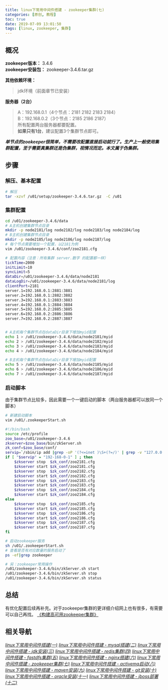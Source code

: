 ```yaml
---
title: linux下常用中间件搭建 - zookeeper集群(七)
categories: [原创, 教程]
toc: true
date: 2019-07-09 13:01:50
tags: [linux, zookeeper, 集群]
---
```


## 概况
**zookeeper版本：** 3.4.6  
**zookeeper安装包：** zookeeper-3.4.6.tar.gz  
<!--more-->
**其他依赖环境：**  
> jdk环境（前面章节已安装）


**服务器（2台）**  
> A：192.168.0.1（4个节点：2181 2182 2183 2184）  
> B：192.168.0.2（3个节点：2185 2186 2187）  
> 所有配置两台服务器都要配置。  
**如果只有1台**，建议配置3个集群节点即可。

***单节点的zookeeper很简单，不需要改配置直接启动就行了。生产上一般使用集群配置，至于需要真集群还是伪集群，视情况而定。本文属于伪集群。***

## 步骤
### 解压、基本配置


```bash
# 解压
tar -xzvf /u01/setup/zookeeper-3.4.6.tar.gz  -C /u01


```
### 集群配置

```bash
cd /u01/zookeeper-3.4.6/data
# A主机创建集群节点目录
mkdir -p node2181/log node2182/log node2183/log node2184/log
# B主机创建集群节点目录
mkdir -p node2185/log node2186/log node2187/log
# 每个节点需要增加一个配置，以2181为例
vim /u01/zookeeper-3.4.6/conf/zoo2181.cfg

# 配置内容（注意：所有集群 server.数字 的配置都一样）
tickTime=2000
initLimit=10
syncLimit=5
dataDir=/u01/zookeeper-3.4.6/data/node2181
dataLogDir=/u01/zookeeper-3.4.6/data/node2181/log
clientPort=2181
server.1=192.168.0.1:2881:3881
server.2=192.168.0.1:2882:3882
server.3=192.168.0.1:2883:3883
server.4=192.168.0.1:2884:3884
server.5=192.168.0.2:2885:3885
server.6=192.168.0.2:2886:3886
server.7=192.168.0.2:2887:3887


# A主机每个集群节点在dataDir目录下增加myid配置
echo 1 > /u01/zookeeper-3.4.6/data/node2181/myid
echo 2 > /u01/zookeeper-3.4.6/data/node2182/myid
echo 3 > /u01/zookeeper-3.4.6/data/node2183/myid
echo 4 > /u01/zookeeper-3.4.6/data/node2184/myid

# B主机每个集群节点在dataDir目录下增加myid配置
echo 5 > /u01/zookeeper-3.4.6/data/node2185/myid
echo 6 > /u01/zookeeper-3.4.6/data/node2186/myid
echo 7 > /u01/zookeeper-3.4.6/data/node2187/myid
```

### 启动脚本

由于集群节点比较多，因此需要一个一键启动的脚本（两台服务器都可以放同一个脚本）

```bash
# 新建启动脚本
vim /u01/.zookeeperStart.sh
```


```bash
#!/bin/bash
source /etc/profile
zoo_base=/u01/zookeeper-3.4.6
zkserver=$zoo_base/bin/zkServer.sh
zk_conf=$zoo_base/conf/
servip=`/sbin/ip add |grep -oP '(?<=inet )\S+(?=/)' | grep -v "127.0.0.1"  |sort -n | head -n 1|sed 's/\./-/g'`
if [ "$servip" = "192-168-0-1" ] ; then
    $zkserver stop  $zk_conf/zoo2181.cfg
    $zkserver start $zk_conf/zoo2181.cfg
    $zkserver stop  $zk_conf/zoo2182.cfg
    $zkserver start $zk_conf/zoo2182.cfg
    $zkserver stop  $zk_conf/zoo2183.cfg
    $zkserver start $zk_conf/zoo2183.cfg
    $zkserver stop  $zk_conf/zoo2184.cfg
    $zkserver start $zk_conf/zoo2184.cfg
else
    $zkserver stop  $zk_conf/zoo2185.cfg
    $zkserver start $zk_conf/zoo2185.cfg
    $zkserver stop  $zk_conf/zoo2186.cfg
    $zkserver start $zk_conf/zoo2186.cfg
    $zkserver stop  $zk_conf/zoo2187.cfg
    $zkserver start $zk_conf/zoo2187.cfg
fi

```


```bash
# 启动zookeeper服务
sh /u01/.zookeeperStart.sh 
# 查看是否有对应数量的服务启动了
ps -ef|grep zookeeper

# 另：zookeeper常用操作
/u01/zookeeper-3.4.6/bin/zkServer.sh start
/u01/zookeeper-3.4.6/bin/zkServer.sh stop
/u01/zookeeper-3.4.6/bin/zkServer.sh status

```





## 总结
有优化配置后续再补充。对于zookeeper集群的更详细介绍网上也有很多，有需要可以自己再找。
[《构建高可用zookeeper集群》](https://www.cnblogs.com/cyfonly/p/5626532.html)
## 相关导航  
[*linux下常用中间件搭建(一)*](/2019/07/04/linux下常用中间件搭建一/)
[*linux下常用中间件搭建 - mysql搭建(二)*](/2019/07/04/linux下常用中间件搭建-mysql搭建二/)
[*linux下常用中间件搭建 - jdk安装(三)*](/2019/07/05/linux下常用中间件搭建-jdk安装三/)
[*linux下常用中间件搭建 - redis集群(四)*](/2019/07/05/linux下常用中间件搭建-redis集群四/)
[*linux下常用中间件搭建 - fastdfs集群(五)*](/2019/07/08/linux下常用中间件搭建-fastdfs集群五/)
[*linux下常用中间件搭建 - nginx搭建(六)*](/2019/07/08/linux下常用中间件搭建-nginx搭建-六/)
[*linux下常用中间件搭建 - zookeeper集群(七)*](/2019/07/09/linux下常用中间件搭建-zookeeper集群-七/)
[*linux下常用中间件搭建 - activemq启动(八)*](/2019/07/09/linux下常用中间件搭建-activemq启动-八/)
[*linux下常用中间件搭建 - maven安装(九)*](/2019/07/10/linux下常用中间件搭建-maven安装-九/)
[*linux下常用中间件搭建 - git安装(十)*](/2019/07/10/linux下常用中间件搭建-git安装-十/)
[*linux下常用中间件搭建 - oracle安装(十一)*](/2019/07/12/linux下常用中间件搭建-oracle安装-十一/)
[*linux下常用中间件搭建 - jboss部署(十二)*](/2019/08/30/linux下常用中间件搭建-JBoss部署-十二/)




